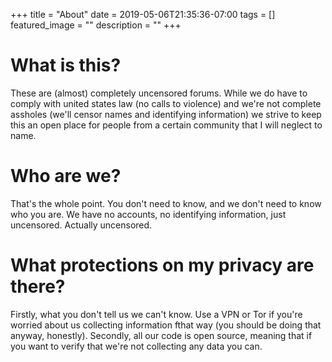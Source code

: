 +++
title =  "About"
date = 2019-05-06T21:35:36-07:00
tags = []
featured_image = ""
description = ""
+++

# What is this?

These are (almost) completely uncensored forums. While we do have to comply with united states law (no calls to violence) and we're not complete assholes (we'll censor names and identifying information) we strive to keep this an open place for people from a certain community that I will neglect to name.


# Who are we?

That's the whole point. You don't need to know, and we don't need to know who you are. We have no accounts, no identifying information, just uncensored. Actually uncensored.


# What protections on my privacy are there?

Firstly, what you don't tell us we can't know. Use a VPN or Tor if you're worried about us collecting information fthat way (you should be doing that anyway, honestly). Secondly, all our code is open source, meaning that if you want to verify that we're not collecting any data you can.

